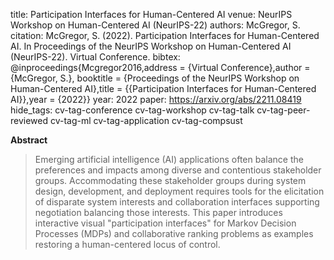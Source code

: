 title: Participation Interfaces for Human-Centered AI
venue: NeurIPS Workshop on Human-Centered AI (NeurIPS-22)
authors: McGregor, S.
citation: McGregor, S. (2022). Participation Interfaces for Human-Centered AI. In Proceedings of the NeurIPS Workshop on Human-Centered AI (NeurIPS-22). Virtual Conference.
bibtex: @inproceedings{Mcgregor2016,address = {Virtual Conference},author = {McGregor, S.}, booktitle = {Proceedings of the NeurIPS Workshop on Human-Centered AI},title = {{Participation Interfaces for Human-Centered AI}},year = {2022}}
year: 2022
paper: https://arxiv.org/abs/2211.08419
hide_tags: cv-tag-conference cv-tag-workshop cv-tag-talk cv-tag-peer-reviewed cv-tag-ml cv-tag-application cv-tag-compsust

**Abstract**

> Emerging artificial intelligence (AI) applications often balance the preferences and impacts among diverse and contentious stakeholder groups. Accommodating these stakeholder groups during system design, development, and deployment requires tools for the elicitation of disparate system interests and collaboration interfaces supporting negotiation balancing those interests. This paper introduces interactive visual "participation interfaces" for Markov Decision Processes (MDPs) and collaborative ranking problems as examples restoring a human-centered locus of control.

